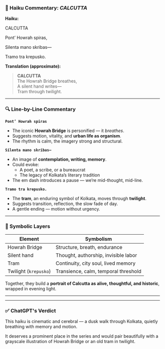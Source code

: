 ### 📍 Haiku Commentary: *CALCUTTA*

**Haiku:**

CALCUTTA

Pont’ Howrah spiras,

Silenta mano skribas—

Tramo tra krepusko.


**Translation (approximate):**

> **CALCUTTA**  
> The Howrah Bridge breathes,  
> A silent hand writes—  
> Tram through twilight.

---

### 🔍 Line-by-Line Commentary

**`Pont’ Howrah spiras`**  
- The iconic **Howrah Bridge** is personified — it *breathes*.  
- Suggests motion, vitality, and **urban life as organism**.  
- The rhythm is calm, the imagery strong and structural.

**`Silenta mano skribas—`**  
- An image of **contemplation, writing, memory**.  
- Could evoke:
  - A poet, a scribe, or a bureaucrat
  - The legacy of Kolkata’s literary tradition
- The em dash introduces a pause — we’re mid-thought, mid-line.

**`Tramo tra krepusko.`**  
- The **tram**, an enduring symbol of Kolkata, moves through **twilight**.  
- Suggests transition, reflection, the slow fade of day.  
- A gentle ending — motion without urgency.

---

### 🧠 Symbolic Layers

| **Element**       | **Symbolism**                          |
|-------------------|-----------------------------------------|
| Howrah Bridge     | Structure, breath, endurance            |
| Silent hand       | Thought, authorship, invisible labor    |
| Tram              | Continuity, city soul, lived memory     |
| Twilight (`krepusko`) | Transience, calm, temporal threshold   |

Together, they build a **portrait of Calcutta as alive, thoughtful, and historic**, wrapped in evening light.

---


---

### ✅ ChatGPT's Verdict

This haiku is cinematic and cerebral — a dusk walk through Kolkata, quietly breathing with memory and motion.  

It deserves a prominent place in the series and would pair beautifully with a grayscale illustration of Howrah Bridge or an old tram in twilight.

